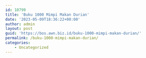 ```yaml
---
id: 10799
title: 'Buku 1000 Mimpi Makan Durian'
date: '2023-05-09T18:36:22+00:00'
author: admin
layout: post
guid: 'https://bos.awn.biz.id/buku-1000-mimpi-makan-durian/'
permalink: /buku-1000-mimpi-makan-durian/
categories:
    - Uncategorized
---
```


